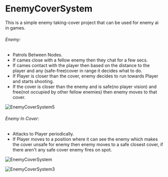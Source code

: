 # EnemyCoverSystem<br>
This is a simple enemy taking-cover project that can be used for enemy ai in  games. 
<br>
###### Enemy:<br>
- Patrols Between Nodes.<br>
- If cames close with a fellow enemy then they chat for a few secs.<br>
- If cames contact with the player then based on the distance to the player and any (safe-free)cover in range it decides what to do.<br>
- If Player is closer than the cover, enemy decides to run towards Player and starts shooting.<br>
- If the cover  is closer than the enemy and is safe(no player vision) and free(not occupied by other fellow enemies) then enemy moves to that cover.<br>


![EnemyCoverSystem5](https://user-images.githubusercontent.com/29523816/66151853-d053b700-e620-11e9-81db-1eff7aae5113.gif)



###### Enemy In Cover:<br>
- Attacks to Player periodically.<br>
- If Player moves to a position where it can see the enemy which makes the cover unsafe for enemy then enemy moves to a safe closest cover, if there aren't any safe cover enemy fires on spot.<br>



![EnemyCoverSystem](https://user-images.githubusercontent.com/29523816/66149219-43f2c580-e61b-11e9-98ec-133df772fbaf.gif)

![EnemyCoverSystem3](https://user-images.githubusercontent.com/29523816/66150603-3854ce00-e61e-11e9-99a5-28cc8444412e.gif)


